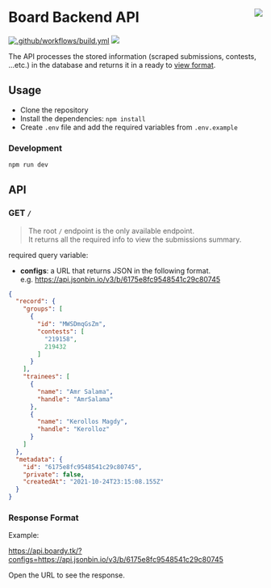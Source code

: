 # Board Backend API <a target="_blank" href="https://kounter.tk"><img align="right" src="https://t.ly/yZs-" /></a>

[![.github/workflows/build.yml](https://github.com/icpc-scu-community/board-api/actions/workflows/build.yml/badge.svg)](https://github.com/icpc-scu-community/board-api/actions/workflows/build.yml) ![](https://img.shields.io/badge/contributions-welcome-green)

The API processes the stored information (scraped submissions, contests, ...etc.) in the database and returns it in a ready to [view format](#response-format).

## Usage

- Clone the repository
- Install the dependencies:  `npm install`
- Create `.env` file and add the required variables from `.env.example`

### Development

```bash
npm run dev
```

## API

### GET `/`

> The root `/` endpoint is the only available endpoint.  
> It returns all the required info to view the submissions summary.

required query variable:

- **configs**: a URL that returns JSON in the following format.  
e.g. <https://api.jsonbin.io/v3/b/6175e8fc9548541c29c80745>

```json
{
  "record": {
    "groups": [
      {
        "id": "MWSDmqGsZm",
        "contests": [
          "219158",
          219432
        ]
      }
    ],
    "trainees": [
      {
        "name": "Amr Salama",
        "handle": "AmrSalama"
      },
      {
        "name": "Kerollos Magdy",
        "handle": "Kerolloz"
      }
    ]
  },
  "metadata": {
    "id": "6175e8fc9548541c29c80745",
    "private": false,
    "createdAt": "2021-10-24T23:15:08.155Z"
  }
}
```

### Response Format

Example:

<https://api.boardy.tk/?configs=https://api.jsonbin.io/v3/b/6175e8fc9548541c29c80745>

Open the URL to see the response.
